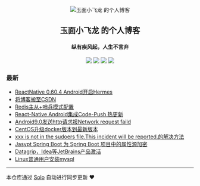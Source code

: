 <p align="center"><img alt="玉面小飞龙 的个人博客" src="https://static.b3log.org/images/brand/solo-32.png"></p><h2 align="center">
玉面小飞龙 的个人博客
</h2>

<h4 align="center">纵有疾风起，人生不言弃</h4>
<p align="center"><a title="玉面小飞龙 的个人博客" target="_blank" href="https://github.com/ymxfl/solo-blog"><img src="https://img.shields.io/github/last-commit/ymxfl/solo-blog.svg?style=flat-square&color=FF9900"></a>
<a title="GitHub repo size in bytes" target="_blank" href="https://github.com/ymxfl/solo-blog"><img src="https://img.shields.io/github/repo-size/ymxfl/solo-blog.svg?style=flat-square"></a>
<a title="Solo Version" target="_blank" href="https://github.com/b3log/solo/releases"><img src="https://img.shields.io/badge/solo-3.6.6-f1e05a.svg?style=flat-square&color=blueviolet"></a>
<a title="Hits" target="_blank" href="https://github.com/b3log/hits"><img src="https://hits.b3log.org/ymxfl/solo-blog.svg"></a></p>

### 最新

* [ReactNative 0.60.4 Android开启Hermes](http://blog.lizhenhua.fun/articles/2019/11/10/1573324295105.html)
* [将博客搬至CSDN](http://blog.lizhenhua.fun/articles/2019/11/08/1573203405048.html)
* [Redis主从+哨兵模式配置](http://blog.lizhenhua.fun/articles/2019/11/08/1573182734655.html)
* [React-Native Android集成Code-Push 热更新](http://blog.lizhenhua.fun/articles/2019/11/07/1573141644720.html)
* [Android9.0发送http请求报Network request faild](http://blog.lizhenhua.fun/articles/2019/11/06/1573015100310.html)
* [CentOS升级docker版本到最新版本](http://blog.lizhenhua.fun/articles/2019/11/03/1572783734846.html)
* [xxx is not in the sudoers file.This incident will be reported.的解决方法](http://blog.lizhenhua.fun/articles/2019/11/03/1572775487306.html)
* [Jasypt Spring Boot 为 Spring Boot 项目中的属性源加密](http://blog.lizhenhua.fun/articles/2019/10/28/1572239477712.html)
* [Datagrip，Idea等JetBrains产品激活](http://blog.lizhenhua.fun/articles/2019/10/21/1571643030659.html)
* [Linux普通用户安装mysql](http://blog.lizhenhua.fun/articles/2019/10/19/1571467219950.html)



---

本仓库通过 [Solo](https://github.com/b3log/solo) 自动进行同步更新 ❤️ 